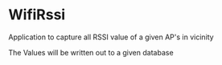 # WifiRssi
Application to capture all RSSI value of a given AP's in vicinity

The Values will be written out to a given database
